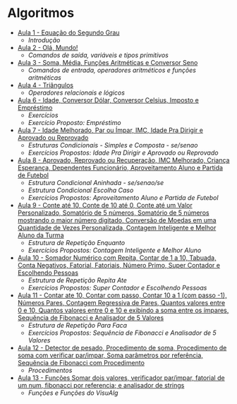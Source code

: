 # Algoritmos
* [Aula 1 - Equação do Segundo Grau](./aula1/)
  * *Introdução*
* [Aula 2 - Olá, Mundo!](./aula2/)
  * *Comandos de saída, variáveis e tipos primitivos*
* [Aula 3 - Soma, Média, Funções Aritméticas e Conversor Seno](./aula3/)
  * *Comandos de entrada, operadores aritméticos e funções aritméticas*
* [Aula 4 - Triângulos](./aula4)
  * *Operadores relacionais e lógicos*
* [Aula 6 - Idade, Conversor Dólar, Conversor Celsius, Imposto e Empréstimo](./aula6)
  * *Exercícios*
  * *Exercício Proposto: Empréstimo*
* [Aula 7 - Idade Melhorado, Par ou Ímpar, IMC, Idade Pra Dirigir e Aprovado ou Reprovado](./aula7)
  * *Estruturas Condicionais - Simples e Composta - se/senao*
  * *Exercícios Propostos: Idade Pra Dirigir e Aprovado ou Reprovado*
* [Aula 8 - Aprovado, Reprovado ou Recuperação, IMC Melhorado, Criança Esperança, Dependentes Funcionário, Aproveitamento Aluno e Partida de Futebol](./aula8)
	* *Estrutura Condicional Aninhada - se/senao/se*
	* *Estrutura Condicional Escolha Caso*
	* *Exercícios Propostos: Aproveitamento Aluno e Partida de Futebol*
* [Aula 9 - Conte até 10, Conte de 10 até 0, Conte até um Valor Personalizado, Somatório de 5 números, Somatório de 5 números mostrando o maior número digitado, Conversão de Moedas em uma Quantidade de Vezes Personalizada, Contagem Inteligente e Melhor Aluno da Turma](./aula9)
	* *Estrutura de Repetição Enquanto*
	* *Exercícios Propostos: Contagem Inteligente e Melhor Aluno*
* [Aula 10 - Somador Numérico com Repita, Contar de 1 a 10, Tabuada, Conta Negativos, Fatorial, Fatoriais, Número Primo, Super Contador e Escolhendo Pessoas](./aula10)
	* *Estrutura de Repetição Repita Ate*
	* *Exercícios Propostos: Super Contador e Escolhendo Pessoas*
* [Aula 11 - Contar ate 10, Contar com passo, Contar 10 a 1 (com passo -1), Números Pares, Contagem Regressiva de Pares, Quantos valores entre 0 e 10, Quantos valores entre 0 e 10 e exibindo a soma entre os ímpares, Sequência de Fibonacci e Analisador de 5 Valores](./aula11)
	* *Estrutura de Repetição Para Faca*
	* *Exercícios Propostos: Sequência de Fibonacci e Analisador de 5 Valores*
* [Aula 12 - Detector de pesado, Procedimento de soma, Procedimento de soma com verificar par/impar, Soma parâmetros por referência, Sequência de Fibonacci com Procedimento](./aula12)
	* *Procedimentos*
* [Aula 13 - Funções Somar dois valores, verificador par/impar, fatorial de um num, fibonacci por referencia; e analisador de strings](./aula13)
	* *Funções e Funções do VisuAlg*